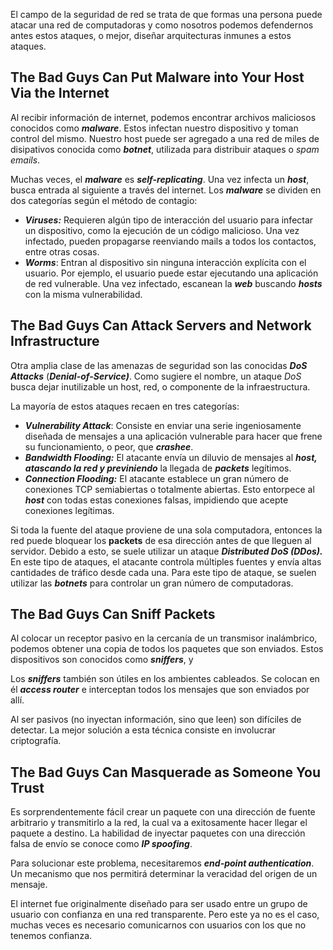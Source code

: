 El campo de la seguridad de red se trata de que formas una persona puede atacar una red de computadoras y como nosotros podemos defendernos antes estos ataques, o mejor, diseñar arquitecturas inmunes a estos ataques.

## The Bad Guys Can Put Malware into Your Host Via the Internet

Al recibir información de internet, podemos encontrar archivos maliciosos conocidos como ***malware***. Estos infectan nuestro dispositivo y toman control del mismo. Nuestro host puede ser agregado a una red de miles de disipativos conocida como ***botnet***, utilizada para distribuir ataques o *spam emails*.

Muchas veces, el ***malware*** es ***self-replicating***. Una vez infecta un ***host***, busca entrada al siguiente a través del internet. Los ***malware*** se dividen en dos categorías según el método de contagio:

- ***Viruses:*** Requieren algún tipo de interacción del usuario para infectar un dispositivo, como la ejecución de un código malicioso. Una vez infectado, pueden propagarse reenviando mails a todos los contactos, entre otras cosas.
- ***Worms***: Entran al dispositivo sin ninguna interacción explícita con el usuario. Por ejemplo, el usuario puede estar ejecutando una aplicación de red vulnerable. Una vez infectado, escanean la ***web*** buscando ***hosts*** con la misma vulnerabilidad.

## The Bad Guys Can Attack Servers and Network Infrastructure

Otra amplia clase de las amenazas de seguridad son las conocidas ***DoS Attacks*** (***Denial-of-Service)***. Como sugiere el nombre, un ataque *DoS* busca dejar inutilizable un host, red, o componente de la infraestructura.

La mayoría de estos ataques recaen en tres categorías:

- ***Vulnerability Attack***: Consiste en enviar una serie ingeniosamente diseñada de mensajes a una aplicación vulnerable para hacer que frene su funcionamiento, o peor, que ***crashee***.
- ***Bandwidth Flooding:*** El atacante envía un diluvio de mensajes al ***host, atascando la red y previniendo*** la llegada de ***packets*** legítimos.
- ***Connection Flooding:*** El atacante establece un gran número de conexiones TCP semiabiertas o totalmente abiertas. Esto entorpece al ***host*** con todas estas conexiones falsas, impidiendo que acepte conexiones legítimas.

Si toda la fuente del ataque proviene de una sola computadora, entonces la red puede bloquear los **packets** de esa dirección antes de que lleguen al servidor. Debido a esto, se suele utilizar un ataque ***Distributed DoS (DDos).*** En este tipo de ataques, el atacante controla múltiples fuentes y envía altas cantidades de tráfico desde cada una. Para este tipo de ataque, se suelen utilizar las ***botnets*** para controlar un gran número de computadoras.

## The Bad Guys Can Sniff Packets

Al colocar un receptor pasivo en la cercanía de un transmisor inalámbrico, podemos obtener una copia de todos los paquetes que son enviados. Estos dispositivos son conocidos como ***sniffers***, y

Los ***sniffers*** también son útiles en los ambientes cableados. Se colocan en él ***access router*** e interceptan todos los mensajes que son enviados por allí.

Al ser pasivos (no inyectan información, sino que leen) son difíciles de detectar. La mejor solución a esta técnica consiste en involucrar criptografía.

## The Bad Guys Can Masquerade as Someone You Trust

Es sorprendentemente fácil crear un paquete con una dirección de fuente arbitrario y transmitirlo a la red, la cual va a exitosamente hacer llegar el paquete a destino. La habilidad de inyectar paquetes con una dirección falsa de envío se conoce como ***IP spoofing***.

Para solucionar este problema, necesitaremos ***end-point authentication***. Un mecanismo que nos permitirá determinar la veracidad del origen de un mensaje.

El internet fue originalmente diseñado para ser usado entre un grupo de usuario con confianza en una red transparente. Pero este ya no es el caso, muchas veces es necesario comunicarnos con usuarios con los que no tenemos confianza.
